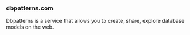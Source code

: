 ### dbpatterns.com

Dbpatterns is a service that allows you to create, share, explore database models on the web.